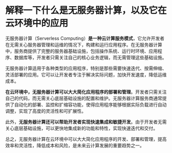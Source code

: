 # 解释一下什么是无服务器计算，以及它在云环境中的应用

无服务器计算（Serverless Computing）**是一种云计算服务模式**，它允许开发者在无需关心服务器管理和运维的情况下，构建和运行应用程序。在无服务器计算中，服务商提供了完整的服务器基础设施，包括操作系统、运行时环境、应用程序、数据库等，开发者只需关注自己的核心业务逻辑，而无需管理这些基础设施。

无服务器计算适用于各种类型的应用程序，特别是那些需要快速迭代、按需伸缩、灵活部署的应用。它可以让开发者专注于解决实际问题，加快开发速度，降低运维成本。

**在云环境中，无服务器计算可以大大简化应用程序的部署和管理**。开发者只需关注自己的代码，而无需关心底层基础设施的配置和维护。无服务器计算服务商通常提供了自动化的部署、监控和扩缩容功能，使得应用程序能够根据实际负载进行自动调整，实现了高度的灵活性和可扩展性。

此外，**无服务器计算还可以帮助开发者实现快速集成和敏捷开发**。由于开发者无需关心底层基础设施，可以更快地集成新的功能和特性，实现快速迭代和交付。

总之，无服务器计算在云环境中可以大大简化应用程序的开发、部署和管理，提高效率和灵活性，降低成本和风险，是未来云计算发展的重要趋势之一。

